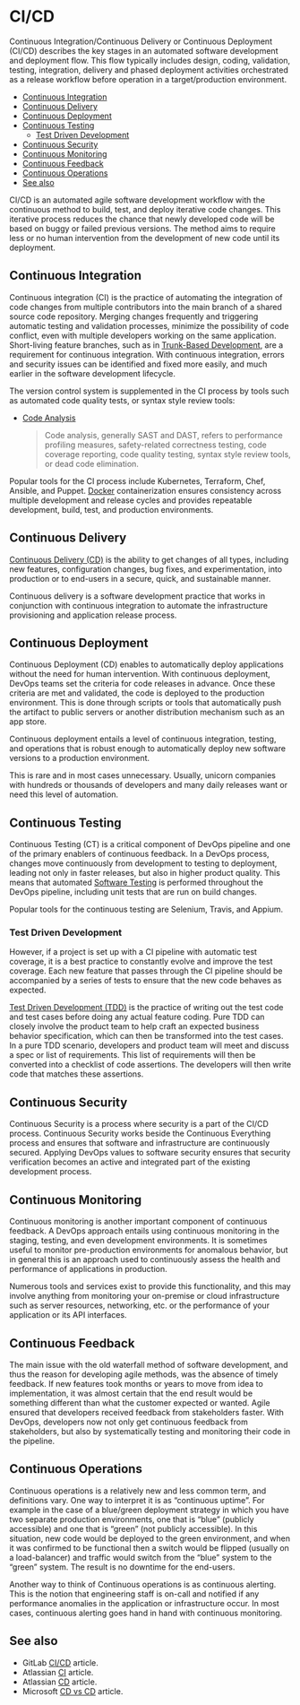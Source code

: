 # CI/CD

Continuous Integration/Continuous Delivery or Continuous Deployment (CI/CD) describes the key stages in an automated software development and deployment flow. This flow typically includes design, coding, validation, testing, integration, delivery and phased deployment activities orchestrated as a release workflow before operation in a target/production environment.

- [Continuous Integration](#continuous-integration)
- [Continuous Delivery](#continuous-delivery)
- [Continuous Deployment](#continuous-deployment)
- [Continuous Testing](#continuous-testing)
  - [Test Driven Development](#test-driven-development)
- [Continuous Security](#continuous-security)
- [Continuous Monitoring](#continuous-monitoring)
- [Continuous Feedback](#continuous-feedback)
- [Continuous Operations](#continuous-operations)
- [See also](#see-also)

CI/CD is an automated agile software development workflow with the continuous method to build, test, and deploy iterative code changes. This iterative process reduces the chance that newly developed code will be based on buggy or failed previous versions. The method aims to require less or no human intervention from the development of new code until its deployment.

## Continuous Integration

Continuous integration (CI) is the practice of automating the integration of code changes from multiple contributors into the main branch of a shared source code repository. 
Merging changes frequently and triggering automatic testing and validation processes, minimize the possibility of code conflict, even with multiple developers working on the same application.
Short-living feature branches, such as in [Trunk-Based Development](../about/branching-strategies.md#trunk-based-development), are a requirement for continuous integration. With continuous integration, errors and security issues can be identified and fixed more easily, and much earlier in the software development lifecycle.

The version control system is supplemented in the CI process by tools such as automated code quality tests, or syntax style review tools:  

- [Code Analysis](../about/code-analysis.md)
  > Code analysis, generally SAST and DAST, refers to performance profiling measures, safety-related correctness testing, code coverage reporting, code quality testing, syntax style review tools, or dead code elimination.

Popular tools for the CI process include Kubernetes, Terraform, Chef, Ansible, and Puppet. [Docker](https://www.docker.com/) containerization ensures consistency across multiple development and release cycles and provides repeatable development, build, test, and production environments.

## Continuous Delivery

[Continuous Delivery (CD)](https://continuousdelivery.com/) is the ability to get changes of all types, including new features, configuration changes, bug fixes, and experimentation, into production or to end-users in a secure, quick, and sustainable manner.

Continuous delivery is a software development practice that works in conjunction with continuous integration to automate the infrastructure provisioning and application release process.

## Continuous Deployment

Continuous Deployment (CD) enables to automatically deploy applications without the need for human intervention. With continuous deployment, DevOps teams set the criteria for code releases in advance. Once these criteria are met and validated, the code is deployed to the production environment. This is done through scripts or tools that automatically push the artifact to public servers or another distribution mechanism such as an app store.

Continuous deployment entails a level of continuous integration, testing, and operations that is robust enough to automatically deploy new software versions to a production environment.

This is rare and in most cases unnecessary. Usually, unicorn companies with hundreds or thousands of developers and many daily releases want or need this level of automation.

## Continuous Testing  

Continuous Testing (CT) is a critical component of DevOps pipeline and one of the primary enablers of continuous feedback. In a DevOps process, changes move continuously from development to testing to deployment, leading not only in faster releases, but also in higher product quality. This means that automated [Software Testing](../about/software-testing.md) is performed throughout the DevOps pipeline, including unit tests that are run on build changes.  

Popular tools for the continuous testing are Selenium, Travis, and Appium.

### Test Driven Development

However, if a project is set up with a CI pipeline with automatic test coverage, it is a best practice to constantly evolve and improve the test coverage. Each new feature that passes through the CI pipeline should be accompanied by a series of tests to ensure that the new code behaves as expected.

[Test Driven Development (TDD)](../about/software-testing.md#test-driven-development) is the practice of writing out the test code and test cases before doing any actual feature coding. Pure TDD can closely involve the product team to help craft an expected business behavior specification, which can then be transformed into the test cases. In a pure TDD scenario, developers and product team will meet and discuss a spec or list of requirements. This list of requirements will then be converted into a checklist of code assertions. The developers will then write code that matches these assertions.

## Continuous Security

Continuous Security is a process where security is a part of the CI/CD process. Continuous Security works beside the Continuous Everything process and ensures that software and infrastructure are continuously secured. Applying DevOps values to software security ensures that security verification becomes an active and integrated part of the existing development process.

## Continuous Monitoring

Continuous monitoring is another important component of continuous feedback. A DevOps approach entails using continuous monitoring in the staging, testing, and even development environments. It is sometimes useful to monitor pre-production environments for anomalous behavior, but in general this is an approach used to continuously assess the health and performance of applications in production. 

Numerous tools and services exist to provide this functionality, and this may involve anything from monitoring your on-premise or cloud infrastructure such as server resources, networking, etc. or the performance of your application or its API interfaces.

## Continuous Feedback

The main issue with the old waterfall method of software development, and thus the reason for developing agile methods, was the absence of timely feedback. If new features took months or years to move from idea to implementation, it was almost certain that the end result would be something different than what the customer expected or wanted. Agile ensured that developers received feedback from stakeholders faster. With DevOps, developers now not only get continuous feedback from stakeholders, but also by systematically testing and monitoring their code in the pipeline.  

## Continuous Operations

Continuous operations is a relatively new and less common term, and definitions vary. One way to interpret it is as “continuous uptime”. For example in the case of a blue/green deployment strategy in which you have two separate production environments, one that is “blue” (publicly accessible) and one that is “green” (not publicly accessible). In this situation, new code would be deployed to the green environment, and when it was confirmed to be functional then a switch would be flipped (usually on a load-balancer) and traffic would switch from the “blue” system to the “green” system. The result is no downtime for the end-users. 

Another way to think of Continuous operations is as continuous alerting. This is the notion that engineering staff is on-call and notified if any performance anomalies in the application or infrastructure occur. In most cases, continuous alerting goes hand in hand with continuous monitoring.

## See also

- GitLab [CI/CD](https://about.gitlab.com/topics/ci-cd/) article.
- Atlassian [CI](https://www.atlassian.com/continuous-delivery/continuous-integration) article.
- Atlassian [CD](https://www.atlassian.com/continuous-delivery) article.
- Microsoft [CD vs CD](https://azure.microsoft.com/en/overview/continuous-delivery-vs-continuous-deployment/) article.
